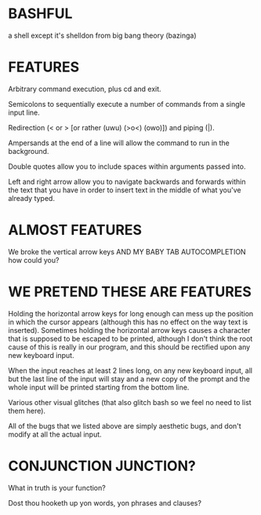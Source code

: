 # BASHFUL

a shell except it's shelldon from big bang theory (bazinga)

# FEATURES

Arbitrary command execution, plus cd and exit.

Semicolons to sequentially execute a number of commands from a single input line.

Redirection (< or > [or rather (uwu) (>o<) (owo)]) and piping (|).

Ampersands at the end of a line will allow the command to run in the background.

Double quotes allow you to include spaces within arguments passed into.

Left and right arrow allow you to navigate backwards and forwards within the text that you have in order to insert text in the middle of what you've already typed.

# ALMOST FEATURES

We broke the vertical arrow keys AND MY BABY TAB AUTOCOMPLETION how could you?

# WE PRETEND THESE ARE FEATURES

Holding the horizontal arrow keys for long enough can mess up the position in which the cursor appears (although this has no effect on the way text is inserted). Sometimes holding the horizontal arrow keys causes a character that is supposed to be escaped to be printed, although I don't think the root cause of this is really in our program, and this should be rectified upon any new keyboard input.

When the input reaches at least 2 lines long, on any new keyboard input, all but the last line of the input will stay and a new copy of the prompt and the whole input will be printed starting from the bottom line. 

Various other visual glitches (that also glitch bash so we feel no need to list them here).

All of the bugs that we listed above are simply aesthetic bugs, and don't modify at all the actual input.

# CONJUNCTION JUNCTION?

What in truth is your function?

Dost thou hooketh up yon words, yon phrases and clauses?
